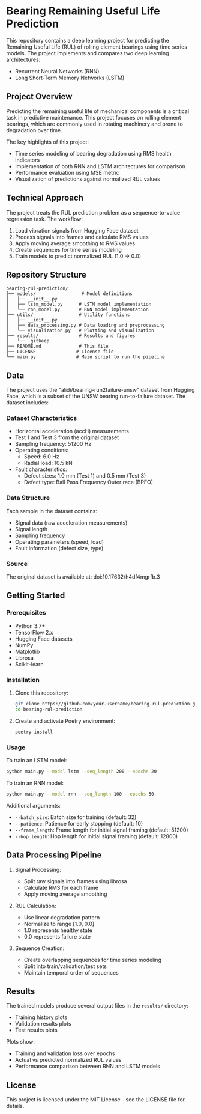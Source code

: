 # Bearing Remaining Useful Life Prediction

This repository contains a deep learning project for predicting the Remaining Useful Life (RUL) of rolling element bearings using time series models. The project implements and compares two deep learning architectures:
- Recurrent Neural Networks (RNN)
- Long Short-Term Memory Networks (LSTM)

## Project Overview

Predicting the remaining useful life of mechanical components is a critical task in predictive maintenance. This project focuses on rolling element bearings, which are commonly used in rotating machinery and prone to degradation over time.

The key highlights of this project:
- Time series modeling of bearing degradation using RMS health indicators
- Implementation of both RNN and LSTM architectures for comparison
- Performance evaluation using MSE metric
- Visualization of predictions against normalized RUL values

## Technical Approach

The project treats the RUL prediction problem as a sequence-to-value regression task. The workflow:
1. Load vibration signals from Hugging Face dataset
2. Process signals into frames and calculate RMS values
3. Apply moving average smoothing to RMS values
4. Create sequences for time series modeling
5. Train models to predict normalized RUL (1.0 -> 0.0)

## Repository Structure

```
bearing-rul-prediction/
├── models/                 # Model definitions
│   ├── __init__.py
│   ├── lstm_model.py      # LSTM model implementation
│   └── rnn_model.py       # RNN model implementation
├── utils/                 # Utility functions
│   ├── __init__.py
│   ├── data_processing.py # Data loading and preprocessing
│   └── visualization.py   # Plotting and visualization
├── results/               # Results and figures
│   └── .gitkeep
├── README.md              # This file
├── LICENSE               # License file
└── main.py               # Main script to run the pipeline
```

## Data

The project uses the "alidi/bearing-run2failure-unsw" dataset from Hugging Face, which is a subset of the UNSW bearing run-to-failure dataset. The dataset includes:

### Dataset Characteristics
- Horizontal acceleration (accH) measurements
- Test 1 and Test 3 from the original dataset
- Sampling frequency: 51200 Hz
- Operating conditions:
  - Speed: 6.0 Hz
  - Radial load: 10.5 kN
- Fault characteristics:
  - Defect sizes: 1.0 mm (Test 1) and 0.5 mm (Test 3)
  - Defect type: Ball Pass Frequency Outer race (BPFO)

### Data Structure
Each sample in the dataset contains:
- Signal data (raw acceleration measurements)
- Signal length
- Sampling frequency
- Operating parameters (speed, load)
- Fault information (defect size, type)

### Source
The original dataset is available at: doi:10.17632/h4df4mgrfb.3


## Getting Started

### Prerequisites
- Python 3.7+
- TensorFlow 2.x
- Hugging Face datasets
- NumPy
- Matplotlib
- Librosa
- Scikit-learn

### Installation

1. Clone this repository:
   ```bash
   git clone https://github.com/your-username/bearing-rul-prediction.git
   cd bearing-rul-prediction
   ```

2. Create and activate Poetry environment:
   ```bash
   poetry install
   ```

### Usage

To train an LSTM model:
```bash
python main.py --model lstm --seq_length 200 --epochs 20
```

To train an RNN model:
```bash
python main.py --model rnn --seq_length 100 --epochs 50
```

Additional arguments:
- `--batch_size`: Batch size for training (default: 32)
- `--patience`: Patience for early stopping (default: 10)
- `--frame_length`: Frame length for initial signal framing (default: 51200)
- `--hop_length`: Hop length for initial signal framing (default: 12800)

## Data Processing Pipeline

1. Signal Processing:
   - Split raw signals into frames using librosa
   - Calculate RMS for each frame
   - Apply moving average smoothing

2. RUL Calculation:
   - Use linear degradation pattern
   - Normalize to range [1.0, 0.0]
   - 1.0 represents healthy state
   - 0.0 represents failure state

3. Sequence Creation:
   - Create overlapping sequences for time series modeling
   - Split into train/validation/test sets
   - Maintain temporal order of sequences

## Results

The trained models produce several output files in the `results/` directory:
- Training history plots
- Validation results plots
- Test results plots

Plots show:
- Training and validation loss over epochs
- Actual vs predicted normalized RUL values
- Performance comparison between RNN and LSTM models

## License

This project is licensed under the MIT License - see the LICENSE file for details.